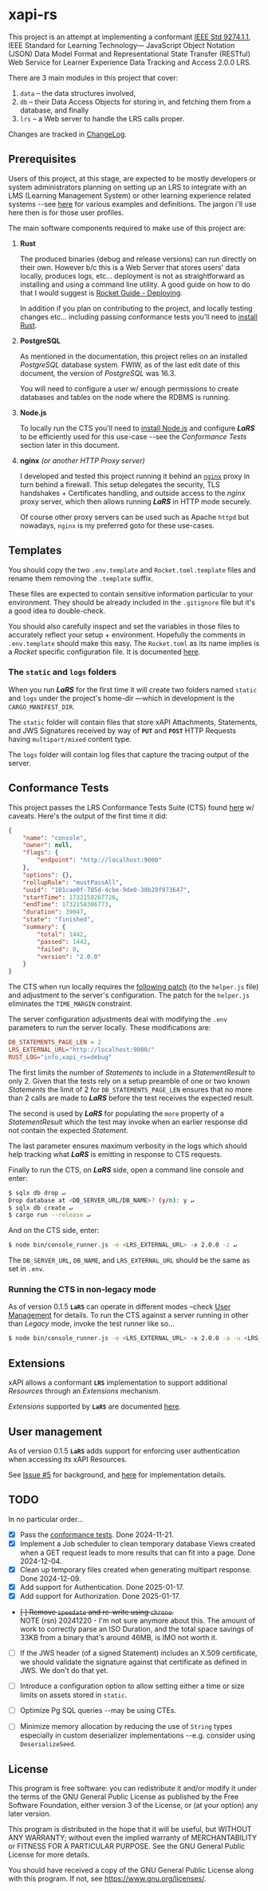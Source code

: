 # xapi-rs

This project is an attempt at implementing a conformant [IEEE Std 9274.1.1][1], IEEE Standard for Learning Technology— JavaScript Object Notation (JSON) Data Model Format and Representational State Transfer (RESTful) Web Service for Learner Experience Data Tracking and Access 2.0.0 LRS.

There are 3 main modules in this project that cover:

1. `data` &ndash; the data structures involved,
2. `db` &ndash; their Data Access Objects for storing in, and fetching them from a database, and finally
3. `lrs` &ndash; a Web server to handle the LRS calls proper.

Changes are tracked in [ChangeLog](CHANGELOG.md).


## Prerequisites

Users of this project, at this stage, are expected to be mostly developers or system administrators planning on setting up an LRS to integrate with an LMS (Learning Management System) or other learning experience related systems --see [here][2] for various examples and definitions. The jargon i'll use here then is for those user profiles.

The main software components required to make use of this project are:

1. **Rust**

    The produced binaries (debug and release versions) can run directly on their own. However b/c this is a Web Server that stores users' data locally, produces logs, etc... deployment is not as straightforward as installing and using a command line utility. A good guide on how to do that I would suggest is [Rocket Guide - Deploying][3].

    In addition if you plan on contributing to the project, and locally testing changes etc... including passing conformance tests you'll need to [install Rust][5].

2. **PostgreSQL**

    As mentioned in the documentation, this project relies on an installed _PostgreSQL_ database system. FWIW, as of the last edit date of this document, the version of _PostgreSQL_ was 16.3.

    You will need to configure a user w/ enough permissions to create databases and tables on the node where the RDBMS is running.

3. **Node.js**

    To locally run the CTS you'll need to [install Node.js][7] and configure **_LaRS_** to be efficiently used for this use-case --see the _Conformance Tests_ section later in this document.

4. **nginx** _(or another HTTP Proxy server)_

    I developed and tested this project running it behind an [`nginx`][8] proxy in turn behind a firewall. This setup delegates the security, TLS handshakes + Certificates handling, and outside access to the _nginx_ proxy server, which then allows running **_LaRS_** in HTTP mode securely.

    Of course other proxy servers can be used such as Apache `httpd` but nowadays, `nginx` is my preferred goto for these use-cases.


## Templates

You should copy the two `.env.template` and `Rocket.toml.template` files and rename them removing the `.template` suffix.

These files are expected to contain sensitive information particular to your environment. They should be already included in the `.gitignore` file but it's a good idea to double-check.

You should also carefully inspect and set the variables in those files to accurately reflect your setup + environment. Hopefully the comments in `.env.template` should make this easy. The `Rocket.toml` as its name implies is a _Rocket_ specific configuration file. It is documented [here][9].


### The `static` and `logs` folders

When you run **_LaRS_** for the first time it will create two folders named `static` and `logs` under the project's home-dir &mdash;which in development is the `CARGO_MANIFEST_DIR`.

The `static` folder will contain files that store xAPI Attachments, Statements, and JWS Signatures received by way of **`PUT`** and **`POST`** HTTP Requests having `multipart/mixed` content type.

The `logs` folder will contain log files that capture the tracing output of the server.


## Conformance Tests

This project passes the LRS Conformance Tests Suite (CTS) found [here][4] w/ caveats. Here's the output of the first time it did:

```json
{
    "name": "console",
    "owner": null,
    "flags": {
        "endpoint": "http://localhost:9000"
    },
    "options": {},
    "rollupRule": "mustPassAll",
    "uuid": "101cae0f-785d-4cbe-9de0-30b29f973647",
    "startTime": 1732158267726,
    "endTime": 1732158306773,
    "duration": 39047,
    "state": "finished",
    "summary": {
        "total": 1442,
        "passed": 1442,
        "failed": 0,
        "version": "2.0.0"
    }
}
```

The CTS when run locally requires the [following patch](doc/helper_js.patch) (to the `helper.js` file) and adjustment to the server's configuration. The patch for the `helper.js` eliminates the `TIME_MARGIN` constraint.

The server configuration adjustments deal with modifying the `.env` parameters to run the server locally. These modifications are:

```toml
DB_STATEMENTS_PAGE_LEN = 2
LRS_EXTERNAL_URL="http://localhost:9000/"
RUST_LOG="info,xapi_rs=debug"
```

The first limits the number of _Statements_ to include in a _StatementResult_ to only 2. Given that the tests rely on a setup preamble of one or two known _Statements_ the limit of 2 for `DB_STATEMENTS_PAGE_LEN` ensures that no more than 2 calls are made to **_LaRS_** before the test receives the expected result.

The second is used by **_LaRS_** for populating the `more` property of a _StatementResult_ which the test may invoke when an earlier response did not contain the expected _Statement_.

The last parameter ensures maximum verbosity in the logs which should help tracking what **_LaRS_** is emitting in response to CTS requests.

Finally to run the CTS, on **_LaRS_** side, open a command line console and enter:

```bash
$ sqlx db drop ↵
Drop database at <DB_SERVER_URL/DB_NAME>? (y/n): y ↵
$ sqlx db create ↵
$ cargo run --release ↵
```
And on the CTS side, enter:
```bash
$ node bin/console_runner.js -e <LRS_EXTERNAL_URL> -x 2.0.0 -z ↵
```

The `DB_SERVER_URL`, `DB_NAME`, and `LRS_EXTERNAL_URL` should be the same as set in `.env`.

### Running the CTS in non-legacy mode

As of version 0.1.5 **`LaRS`** can operate in different modes &ndash;check [User Management](./doc/USERS.md) for details. To run the CTS against a server running in other than _Legacy_ mode, invoke the test runner like so...

```bash
$ node bin/console_runner.js -e <LRS_EXTERNAL_URL> -x 2.0.0 -a -u <LRS_ROOT_EMAIL> -p <LRS_ROOT_PASSWORD> -z ↵
```

## Extensions

xAPI allows a conformant **`LRS`** implementation to support additional _Resources_ through an _Extensions_ mechanism.

_Extensions_ supported by **`LaRS`** are documented [here](./doc/EXTENSIONS.md).


## User management

As of version 0.1.5 **`LaRS`** adds support for enforcing user authentication when accessing its xAPI Resources.

See [Issue #5](https://github.com/raif-s-naffah/xapi-rs/issues/5) for background, and [here](./doc/USERS.md) for implementation details.


## TODO

In no particular order...

- [x] Pass the [conformance tests][4].  Done 2024-11-21.
- [x] Implement a Job scheduler to clean temporary database Views created when a GET request leads to more results that can fit into a page.  Done 2024-12-04.
- [x] Clean up temporary files created when generating multipart response.  Done 2024-12-09.
- [x] Add support for Authentication.  Done 2025-01-17.
- [x] Add support for Authorization.  Done 2025-01-17.
- ~~[ ] Remove `speedate` and re-write using `chrono`.~~<br/>
NOTE (rsn) 20241220 - I'm not sure anymore about this. The amount of work to correctly parse an ISO Duration, and the total space savings of 33KB from a binary that's around 46MB, is IMO not worth it.
- [ ] If the JWS header (of a signed Statement) includes an X.509 certificate, we should validate the signature against that certificate as defined in JWS. We don't do that yet.
- [ ] Introduce a configuration option to allow setting either a time or size limits on assets stored in `static`.
- [ ] Optimize Pg SQL queries --may be using CTEs.
- [ ] Minimize memory allocation by reducing the use of `String` types especially in custom deserializer implementations --e.g. consider using `DeserializeSeed`.


## License

This program is free software: you can redistribute it and/or modify it under the terms of the GNU General Public License as published by the Free Software Foundation, either version 3 of the License, or (at your option) any later version.

This program is distributed in the hope that it will be useful, but WITHOUT ANY WARRANTY; without even the implied warranty of MERCHANTABILITY or FITNESS FOR A PARTICULAR PURPOSE. See the GNU General Public License for more details.

You should have received a copy of the GNU General Public License along with this program. If not, see <https://www.gnu.org/licenses/>. 


[1]: https://opensource.ieee.org/xapi/xapi-base-standard-documentation
[2]: https://www.leadinglearning.com/lms-vs-lxp-vs-lrs-vs-lrs/
[3]: https://rocket.rs/guide/v0.5/deploying/
[4]: https://github.com/adlnet/lrs-conformance-test-suite
[5]: https://www.rust-lang.org/tools/install
[6]: https://lrstest.adlnet.gov/
[7]: https://nodejs.org/en/download/prebuilt-installer/current
[8]: https://nginx.org/en/
[9]: https://rocket.rs/guide/v0.5/configuration/#rocket-toml
